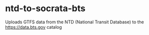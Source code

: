 # ntd-to-socrata-bts
Uploads GTFS data from the NTD (National Transit Database) to the https://data.bts.gov catalog
